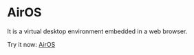 # AirOS
It is a virtual desktop environment embedded in a web browser.

Try it now: <a href="http://quantumbyteofficial.tech/AirOS/">AirOS</a>
